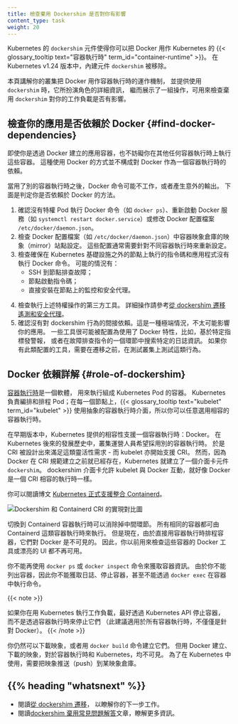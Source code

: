```yaml
---
title: 檢查棄用 Dockershim 是否對你有影響
content_type: task 
weight: 20
---
```

<!-- 
title: Check whether Dockershim deprecation affects you
content_type: task 
reviewers:
- SergeyKanzhelev
weight: 20
-->

<!-- overview -->

<!-- 
The `dockershim` component of Kubernetes allows to use Docker as a Kubernetes's
{{< glossary_tooltip text="container runtime" term_id="container-runtime" >}}.
Kubernetes' built-in `dockershim` component was removed in release v1.24.
-->

Kubernetes 的 `dockershim` 元件使得你可以把 Docker 用作 Kubernetes 的
{{< glossary_tooltip text="容器執行時" term_id="container-runtime" >}}。
在 Kubernetes v1.24 版本中，內建元件 `dockershim` 被移除。


<!-- 
This page explains how your cluster could be using Docker as a container runtime,
provides details on the role that `dockershim` plays when in use, and shows steps
you can take to check whether any workloads could be affected by `dockershim` removal.
-->
本頁講解你的叢集把 Docker 用作容器執行時的運作機制，
並提供使用 `dockershim` 時，它所扮演角色的詳細資訊，
繼而展示了一組操作，可用來檢查棄用 `dockershim` 對你的工作負載是否有影響。

<!-- 
## Finding if your app has a dependencies on Docker {#find-docker-dependencies} 
-->
## 檢查你的應用是否依賴於 Docker {#find-docker-dependencies}

<!-- 
If you are using Docker for building your application containers, you can still
run these containers on any container runtime. This use of Docker does not count
as a dependency on Docker as a container runtime.
-->
即使你是透過 Docker 建立的應用容器，也不妨礙你在其他任何容器執行時上執行這些容器。
這種使用 Docker 的方式並不構成對 Docker 作為一個容器執行時的依賴。

<!-- 
When alternative container runtime is used, executing Docker commands may either
not work or yield unexpected output. This is how you can find whether you have a
dependency on Docker:
-->
當用了別的容器執行時之後，Docker 命令可能不工作，或者產生意外的輸出。
下面是判定你是否依賴於 Docker 的方法。

<!--
1. Make sure no privileged Pods execute Docker commands (like `docker ps`),
   restart the Docker service (commands such as `systemctl restart docker.service`),
   or modify Docker-specific files such as `/etc/docker/daemon.json`.
1. Check for any private registries or image mirror settings in the Docker
   configuration file (like `/etc/docker/daemon.json`). Those typically need to
   be reconfigured for another container runtime.
1. Check that scripts and apps running on nodes outside of your Kubernetes
   infrastructure do not execute Docker commands. It might be:
   - SSH to nodes to troubleshoot;
   - Node startup scripts;
   - Monitoring and security agents installed on nodes directly.
-->
1. 確認沒有特權 Pod 執行 Docker 命令（如 `docker ps`）、重新啟動 Docker
   服務（如 `systemctl restart docker.service`）或修改 Docker 配置檔案
   `/etc/docker/daemon.json`。
2. 檢查 Docker 配置檔案（如 `/etc/docker/daemon.json`）中容器映象倉庫的映象（mirror）站點設定。
   這些配置通常需要針對不同容器執行時來重新設定。
3. 檢查確保在 Kubernetes 基礎設施之外的節點上執行的指令碼和應用程式沒有執行 Docker 命令。
   可能的情況有：
   - SSH 到節點排查故障；
   - 節點啟動指令碼；
   - 直接安裝在節點上的監控和安全代理。
<!--
1. Third-party tools that perform above mentioned privileged operations. See
   [Migrating telemetry and security agents from dockershim](/docs/tasks/administer-cluster/migrating-from-dockershim/migrating-telemetry-and-security-agents)
   for more information.
1. Make sure there is no indirect dependencies on dockershim behavior.
   This is an edge case and unlikely to affect your application. Some tooling may be configured
   to react to Docker-specific behaviors, for example, raise alert on specific metrics or search for
   a specific log message as part of troubleshooting instructions.
   If you have such tooling configured, test the behavior on test
   cluster before migration.
-->
4. 檢查執行上述特權操作的第三方工具。
   詳細操作請參考[從 dockershim 遷移遙測和安全代理](/zh-cn/docs/tasks/administer-cluster/migrating-from-dockershim/migrating-telemetry-and-security-agents)。
5. 確認沒有對 dockershim 行為的間接依賴。這是一種極端情況，不太可能影響你的應用。
   一些工具很可能被配置為使用了 Docker 特性，比如，基於特定指標發警報，
   或者在故障排查指令的一個環節中搜索特定的日誌資訊。
   如果你有此類配置的工具，需要在遷移之前，在測試叢集上測試這類行為。

<!-- 
## Dependency on Docker explained {#role-of-dockershim}  
-->
## Docker 依賴詳解 {#role-of-dockershim}

<!-- 
A [container runtime](/docs/concepts/containers/#container-runtimes) is software that can
execute the containers that make up a Kubernetes pod. Kubernetes is responsible for orchestration
and scheduling of Pods; on each node, the {{< glossary_tooltip text="kubelet" term_id="kubelet" >}}
uses the container runtime interface as an abstraction so that you can use any compatible
container runtime.
 -->
[容器執行時](/zh-cn/docs/concepts/containers/#container-runtimes)是一個軟體，
用來執行組成 Kubernetes Pod 的容器。
Kubernetes 負責編排和排程 Pod；在每一個節點上，{{< glossary_tooltip text="kubelet" term_id="kubelet" >}}
使用抽象的容器執行時介面，所以你可以任意選用相容的容器執行時。

<!-- 
In its earliest releases, Kubernetes offered compatibility with one container runtime: Docker.
Later in the Kubernetes project's history, cluster operators wanted to adopt additional container runtimes.
The CRI was designed to allow this kind of flexibility - and the kubelet began supporting CRI. However,
because Docker existed before the CRI specification was invented, the Kubernetes project created an
adapter component, `dockershim`. The dockershim adapter allows the kubelet to interact with Docker as
if Docker were a CRI compatible runtime.
 -->
在早期版本中，Kubernetes 提供的相容性支援一個容器執行時：Docker。
在 Kubernetes 後來的發展歷史中，叢集運營人員希望採用別的容器執行時。
於是 CRI 被設計出來滿足這類靈活性需求 - 而 kubelet 亦開始支援 CRI。
然而，因為 Docker 在 CRI 規範建立之前就已經存在，Kubernetes 就建立了一個介面卡元件 `dockershim`。
dockershim 介面卡允許 kubelet 與 Docker 互動，就好像 Docker 是一個 CRI 相容的執行時一樣。

<!-- 
You can read about it in [Kubernetes Containerd integration goes GA](/blog/2018/05/24/kubernetes-containerd-integration-goes-ga/) blog post.
 -->
你可以閱讀博文
[Kubernetes 正式支援整合 Containerd](/zh-cn/blog/2018/05/24/kubernetes-containerd-integration-goes-ga/)。

<!-- Dockershim vs. CRI with Containerd -->
![Dockershim 和 Containerd CRI 的實現對比圖](/images/blog/2018-05-24-kubernetes-containerd-integration-goes-ga/cri-containerd.png)

<!-- 
Switching to Containerd as a container runtime eliminates the middleman. All the
same containers can be run by container runtimes like Containerd as before. But
now, since containers schedule directly with the container runtime, they are not visible to Docker.
So any Docker tooling or fancy UI you might have used
before to check on these containers is no longer available.
 -->
切換到 Containerd 容器執行時可以消除掉中間環節。
所有相同的容器都可由 Containerd 這類容器執行時來執行。
但是現在，由於直接用容器執行時排程容器，它們對 Docker 是不可見的。
因此，你以前用來檢查這些容器的 Docker 工具或漂亮的 UI 都不再可用。

<!-- 
You cannot get container information using `docker ps` or `docker inspect`
commands. As you cannot list containers, you cannot get logs, stop containers,
or execute something inside container using `docker exec`.
 -->
你不能再使用 `docker ps` 或 `docker inspect` 命令來獲取容器資訊。
由於你不能列出容器，因此你不能獲取日誌、停止容器，甚至不能透過 `docker exec` 在容器中執行命令。

{{< note >}}
<!-- 
If you're running workloads via Kubernetes, the best way to stop a container is through
the Kubernetes API rather than directly through the container runtime (this advice applies
for all container runtimes, not only Docker).
 -->
如果你在用 Kubernetes 執行工作負載，最好透過 Kubernetes API 停止容器，
而不是透過容器執行時來停止它們
（此建議適用於所有容器執行時，不僅僅是針對 Docker）。
{{< /note >}}

<!-- 
You can still pull images or build them using `docker build` command. But images
built or pulled by Docker would not be visible to container runtime and
Kubernetes. They needed to be pushed to some registry to allow them to be used
by Kubernetes.
 -->
你仍然可以下載映象，或者用 `docker build` 命令建立它們。
但用 Docker 建立、下載的映象，對於容器執行時和 Kubernetes，均不可見。
為了在 Kubernetes 中使用，需要把映象推送（push）到某映象倉庫。

## {{% heading "whatsnext" %}}

<!--
- Read [Migrating from dockershim](/docs/tasks/administer-cluster/migrating-from-dockershim/) to understand your next steps
- Read the [dockershim deprecation FAQ](/blog/2020/12/02/dockershim-faq/) article for more information. 
-->
- 閱讀[從 dockershim 遷移](/zh-cn/docs/tasks/administer-cluster/migrating-from-dockershim/)，
  以瞭解你的下一步工作。
- 閱讀[dockershim 棄用常見問題解答](/zh-cn/blog/2020/12/02/dockershim-faq/)文章，瞭解更多資訊。

